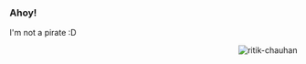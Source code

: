 ### Ahoy!
I'm not a pirate :D
<p><img align="right" src="https://github-readme-stats.vercel.app/api?username=ritik-chauhan&show_icons=true&theme=radical&count_private=true&show_owner=1" alt="ritik-chauhan" /></p>



